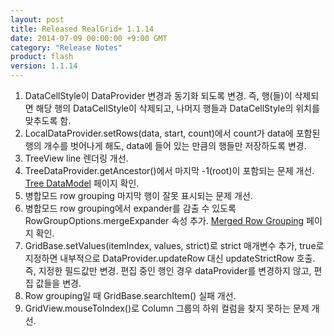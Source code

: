 ```yaml
---
layout: post
title: Released RealGrid+ 1.1.14
date: 2014-07-09 00:00:00 +9:00 GMT
category: "Release Notes"
product: flash
version: 1.1.14
---
```


1. DataCellStyle이 DataProvider 변경과 동기화 되도록 변경. 즉, 행(들)이 삭제되면 해당 행의 DataCellStyle이 삭제되고, 나머지 행들과 DataCellStyle의 위치를 맞추도록 함.
2. LocalDataProvider.setRows(data, start, count)에서 count가 data에 포함된 행의 개수를 벗어나게 해도, data에 들어 있는 만큼의 행들만 저장하도록 변경.
3. TreeView line 렌더링 개선.
4. TreeDataProvider.getAncestor()에서 마지막 -1(root)이 포함되는 문제 개선. [Tree DataModel](http://demo.realgrid.com/Demo/TreeDataModel) 페이지 확인.
5. 병합모드 row grouping 마지막 행이 잘못 표시되는 문제 개선.
6. 병합모드 row grouping에서 expander를 감출 수 있도록 RowGroupOptions.mergeExpander 속성 추가. [Merged Row Grouping](http://demo.realgrid.com/RowGroup/MergedRowGrouping/) 페이지 확인.
7. GridBase.setValues(itemIndex, values, strict)로 strict 매개변수 추가, true로 지정하면 내부적으로 DataProvider.updateRow 대신 updateStrictRow 호출. 즉, 지정한 필드값만 변경. 편집 중인 행인 경우 dataProvider를 변경하지 않고, 편집 값들을 변경.
8. Row grouping일 때 GridBase.searchItem() 실패 개선.
9. GridView.mouseToIndex()로 Column 그룹의 하위 컬럼을 찾지 못하는 문제 개선.




